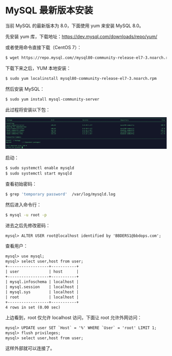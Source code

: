 # MySQL 最新版本安装

当前 MySQL 的最新版本为 8.0，下面使用 yum 来安装 MySQL 8.0。

先安装 yum 库，下载地址：https://dev.mysql.com/downloads/repo/yum/

或者使用命令直接下载（CentOS 7）：

```bash
$ wget https://repo.mysql.com//mysql80-community-release-el7-3.noarch.rpm
```

下载下来之后，YUM 本地安装：

```bash
$ sudo yum localinstall mysql80-community-release-el7-3.noarch.rpm
```

然后安装 MySQL：

```bash
$ sudo yum install mysql-community-server
```

此过程将安装以下包：

![image-20200513110643194](../../resource/image-20200513110643194.png)

启动：

```bash
$ sudo systemctl enable mysqld
$ sudo systemctl start mysqld
```

查看初始密码：

```bash
$ grep 'temporary password'  /var/log/mysqld.log
```

然后进入命令行：

```bash
$ mysql -u root -p
```

进去之后先修改密码：

````mysql
mysql> ALTER USER root@localhost identified by 'BBDERS1@bbdops.com';
````

查看用户：

```mysql
mysql> use mysql;
mysql> select user,host from user;
+------------------+-----------+
| user             | host      |
+------------------+-----------+
| mysql.infoschema | localhost |
| mysql.session    | localhost |
| mysql.sys        | localhost |
| root             | localhost |
+------------------+-----------+
4 rows in set (0.00 sec)
```

上边看到，root 仅允许 localhost 访问，下面让 root 允许外网访问：

```mysql
mysql> UPDATE user SET `Host` = '%' WHERE `User` = 'root' LIMIT 1;
mysql> flush privileges;
mysql> select user,host from user;
```

这样外部就可以连接了。







